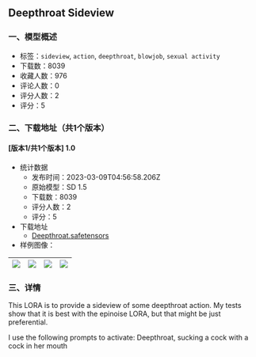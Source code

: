## Deepthroat Sideview
### 一、模型概述

- 标签：`sideview`, `action`, `deepthroat`, `blowjob`, `sexual activity`
- 下载数：8039
- 收藏人数：976
- 评论人数：0
- 评分人数：2
- 评分：5

### 二、下载地址（共1个版本）

#### [版本1/共1个版本] 1.0

- 统计数据
  - 发布时间：2023-03-09T04:56:58.206Z
  - 原始模型：SD 1.5
  - 下载数：8039
  - 评分人数：2
  - 评分：5
- 下载地址
  - [Deepthroat.safetensors](https://civitai.com/api/download/models/20538)
- 样例图像：

| <img src="https://image.civitai.com/xG1nkqKTMzGDvpLrqFT7WA/79956c69-70ed-40a2-9240-8543a1117d00/width=450/217231.jpeg" /> | <img src="https://image.civitai.com/xG1nkqKTMzGDvpLrqFT7WA/9e0bb246-e286-4775-8a1b-7a7cd8233200/width=450/217239.jpeg" /> | <img src="https://image.civitai.com/xG1nkqKTMzGDvpLrqFT7WA/aa7b32c8-5624-4707-ff48-f965a0530800/width=450/217238.jpeg" /> | <img src="https://image.civitai.com/xG1nkqKTMzGDvpLrqFT7WA/a2af7774-f010-43b3-a82d-e3dcd4e8f600/width=450/217237.jpeg" /> |
| ---- | ---- | ---- | ---- |


### 三、详情
<p>This LORA is to provide a sideview of some deepthroat action.  My tests show that it is best with the epinoise LORA, but that might be just preferential.  </p><p>I use the following prompts to activate: Deepthroat, sucking a cock with a cock in her mouth</p>